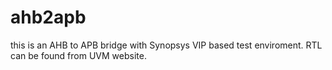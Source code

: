ahb2apb
=======

this is an AHB to APB bridge with Synopsys VIP based test enviroment. RTL can be found from UVM website.
